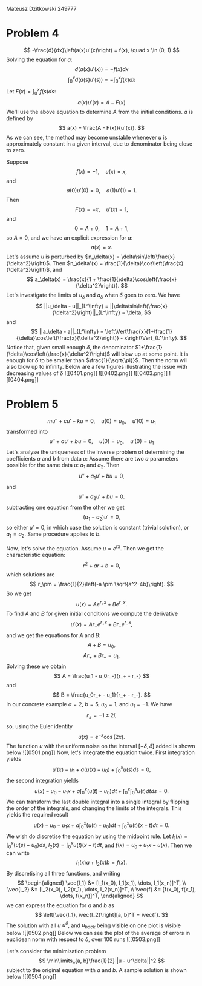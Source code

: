 Mateusz Dzitkowski 249777
# Problem 4
$$
-\frac{d}{dx}\left(a(x)u'(x)\right) = f(x), \quad x \in (0, 1)
$$
Solving the equation for $a$:
$$
d\left(a(x)u'(x)\right) = -f(x)dx
$$
$$
\int_0^x d\left(a(s)u'(s)\right) = -\int_0^xf(x)dx
$$
Let $F(x) = \int_0^xf(s)ds$:
$$
a(x)u'(x) = A - F(x)
$$
We'll use the above equation to determine $A$ from the initial conditions. $a$ is defined by
$$
a(x) = \frac{A - F(x)}{u'(x)}.
$$
As we can see, the method may become unstable whenever $u$ is approximately constant in a given interval, due to denominator being close to zero.

Suppose
$$
f(x) = -1, \quad u(x) = x,
$$
and
$$
a(0)u'(0) = 0, \quad a(1)u'(1) = 1.
$$
Then
$$
F(x) = -x, \quad u'(x) = 1,
$$
and
$$
0 = A + 0, \quad 1 = A + 1,
$$
so $A = 0$, and we have an explicit expression for $a$:
$$
a(x) = x.
$$
Let's assume $u$ is perturbed by $n_\delta(x) = \delta\sin\left(\frac{x}{\delta^2}\right)$. Then $n_\delta'(x) = \frac{1}{\delta}\cos\left(\frac{x}{\delta^2}\right)$, and
$$
a_\delta(x) = \frac{x}{1 + \frac{1}{\delta}\cos\left(\frac{x}{\delta^2}\right)}.
$$
Let's investigate the limits of $u_\delta$ and $a_\delta$ when $\delta$ goes to zero. We have
$$
||u_\delta - u||_{L^\infty} = ||\delta\sin\left(\frac{x}{\delta^2}\right)||_{L^\infty} = \delta,
$$
and
$$
||a_\delta - a||_{L^\infty} = \left\Vert\frac{x}{1+\frac{1}{\delta}\cos\left(\frac{x}{\delta^2}\right)} - x\right\Vert_{L^\infty}.
$$
Notice that, given small enough $\delta$, the denominator $1+\frac{1}{\delta}\cos\left(\frac{x}{\delta^2}\right)$ will blow up at some point. It is enough for $\delta$ to be smaller than $\frac{1}{\sqrt{\pi}}$. Then the norm will also blow up to infinity.
Below are a few figures illustrating the issue with decreasing values of $\delta$
![[0401.png]]
![[0402.png]]
![[0403.png]]
![[0404.png]]

# Problem 5
$$
mu'' + cu' + ku = 0, \quad u(0)=u_0, \quad u'(0)=u_1
$$
transformed into
$$
u'' + au' + bu = 0, \quad u(0)=u_0, \quad u'(0)=u_1
$$
Let's analyse the uniqueness of the inverse problem of determining the coefficients $a$ and $b$ from data $u$:
Assume there are two $a$ parameters possible for the same data $u$: $a_1$ and $a_2$.
Then
$$
u'' + a_1u' + bu = 0,
$$
and 
$$
u'' + a_2u' + bu = 0.
$$
subtracting one equation from the other we get
$$
(a_1 - a_2)u' = 0,
$$
so either $u'=0$, in which case the solution is constant (trivial solution), or $a_1 = a_2$.
Same procedure applies to $b$.

Now, let's solve the equation. Assume $u = e^{rx}$. Then we get the characteristic equation:
$$
r^2 + ar + b = 0,
$$
which solutions are
$$
r_\pm = \frac{1}{2}\left(-a \pm \sqrt{a^2-4b}\right).
$$
So we get
$$
u(x) = Ae^{r_+x} + Be^{r_-x}.
$$
To find $A$ and $B$ for given initial conditions we compute the derivative
$$
u'(x) = Ar_+e^{r_+x} + Br_-e^{r_-x},
$$
and we get the equations for $A$ and $B$:
$$
A + B = u_0,
$$
$$
Ar_+ + Br_- = u_1.
$$
Solving these we obtain
$$
A = \frac{u_1 - u_0r_-}{r_+ - r_-}
$$
and
$$
B = \frac{u_0r_+ - u_1}{r_+ - r_-}.
$$
In our concrete example $a=2$, $b=5$, $u_0=1$, and $u_1=-1$. We have
$$
r_\pm = -1 \pm2i,
$$
so, using the Euler identity
$$
u(x) = e^{-x}\cos(2x).
$$
The function $u$ with the uniform noise on the interval $[-\delta, \delta]$ added is shown below
![[0501.png]]
Now, let's integrate the equation twice. First integration yields
$$
u'(x) - u_1 + a(u(x) - u_0) + \int_0^xu(s)ds = 0,
$$
the second integration yields
$$
u(x) - u_0 - u_1x + a\int_0^x(u(t) - u_0)dt + \int_0^x\int_0^su(t)dtds = 0.
$$
We can transform the last double integral into a single integral by flipping the order of the integrals, and changing the limits of the integrals. This yields the required result
$$
u(x) - u_0 - u_1x + a\int_0^x(u(t) - u_0)dt + \int_0^xu(t)(x-t)dt = 0.
$$
We wish do discretise the equation by using the midpoint rule. Let $I_1(x)=\int_0^x(u(s)-u_0)ds$, $I_2(x)=\int_0^xu(t)(x-t)dt$, and $f(x) = u_0 + u_1x - u(x)$. Then we can write
$$
I_1(x)a + I_2(x)b = f(x).
$$
By discretising all three functions, and writing
$$
\begin{aligned}
\vec{I_1} &= [I_1(x_0), I_1(x_1), \dots, I_1(x_n)]^T, \\
\vec{I_2} &= [I_2(x_0), I_2(x_1), \dots, I_2(x_n)]^T, \\
\vec{f} &= [f(x_0), f(x_1), \dots, f(x_n)]^T,
\end{aligned}
$$
we can express the equation for $a$ and $b$ as
$$
\left[\vec{I_1}, \vec{I_2}\right][a, b]^T = \vec{f}.
$$
The solution with all $u$ $u^\delta$, and $u_{back}$ being visible on one plot is visible below
![[0502.png]]
Below we can see the plot of the average of errors in euclidean norm with respect to $\delta$, over $100$ runs
![[0503.png]]

Let's consider the minimisation problem
$$
\min\limits_{a, b}\frac{1}{2}||u - u^\delta||^2
$$
subject to the original equation with $a$ and $b$.
A sample solution is shown below
![[0504.png]]